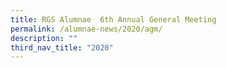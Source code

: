 ```yaml
---
title: RGS Alumnae  6th Annual General Meeting
permalink: /alumnae-news/2020/agm/
description: ""
third_nav_title: "2020"
---
```

